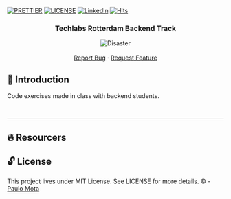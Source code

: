 <!-- PROJECT SHIELDS -->
[![PRETTIER](https://img.shields.io/badge/code_style-prettier-ff69b4.svg?style=flat-square)](https://gitter.im/jlongster/prettie)
[![LICENSE](https://img.shields.io/github/license/arshadkazmi42/awesome-github-init.svg)](https://github.com/arshadkazmi42/awesome-github-init/LICENSE)
[![LinkedIn][linkedin-shield]](https://www.linkedin.com/in/paulo-mota-955218a2/)
[![Hits](https://hits.seeyoufarm.com/api/count/incr/badge.svg?url=https://github.com/paulowiz/techlabs-rotterdam-wd-2023-backend=%23E71A18&title_bg=%23555555&icon=dependabot.svg&icon_color=%23E7E7E7&title=views&edge_flat=false)](https://hits.seeyoufarm.com)


<!-- PROJECT SHIELDS -->



<!-- PROJECT -->
<p align="center">
  <h3 align="center"> 
   Techlabs Rotterdam Backend Track 
  </h3> 
  <p align="center">
    <img alt="Disaster" src="https://th.bing.com/th/id/OIP.uYr0YCajZTZWNt0ifhaAbQHaB2?pid=ImgDet&rs=1">
    <br />
    <br />
    <a href="https://github.com/paulowiz/disaster_response_pipeline/issues">Report Bug</a>
    ·
    <a href="https://github.com/paulowiz/disaster_response_pipeline/issues">Request Feature</a>
  </p>
</p>



<!-- ABOUT THE PROJECT -->
## 🤔 Introduction
Code exercises made in class with backend students.

<br /> 

---
<!-- SETUP -->

## 🔥 Resourcers


## 🔓 License

This project lives under MIT License. See LICENSE for more details. © - [Paulo Mota](https://www.linkedin.com/in/paulo-mota-955218a2/)

<br />



<!-- MARKDOWN LINKS & IMAGES -->
[contributors-shield]: https://img.shields.io/github/contributors/othneildrew/Best-README-Template.svg?style=flat-square
[contributors-url]: https://github.com/othneildrew/Best-README-Template/graphs/contributors
[forks-shield]: https://img.shields.io/github/forks/othneildrew/Best-README-Template.svg?style=flat-square
[forks-url]: https://github.com/othneildrew/Best-README-Template/network/members
[stars-shield]: https://img.shields.io/github/stars/othneildrew/Best-README-Template.svg?style=flat-square
[stars-url]: https://github.com/othneildrew/Best-README-Template/stargazers
[issues-shield]: https://img.shields.io/github/issues/othneildrew/Best-README-Template.svg?style=flat-square
[issues-url]: https://github.com/othneildrew/Best-README-Template/issues
[license-shield]: https://img.shields.io/github/license/othneildrew/Best-README-Template.svg?style=flat-square
[license-url]: https://github.com/othneildrew/Best-README-Template/blob/master/LICENSE.txt
[linkedin-shield]: https://img.shields.io/badge/-LinkedIn-black.svg?style=flat-square&logo=linkedin&colorB=555
[linkedin-url]: https://linkedin.com/in/othneildrew
[product-screenshot]: images/screenshot.png
<!-- MARKDOWN LINKS & IMAGES -->


